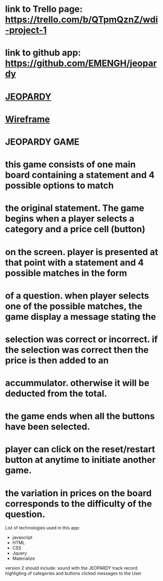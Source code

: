 

# link to Trello page: https://trello.com/b/QTpmQznZ/wdi-project-1
# link to github app: https://github.com/EMENGH/jeopardy
# [JEOPARDY](http://advocate-adrain-24703.bitballoon.com/)
# [Wireframe](http://imgur.com/a/C9J1M)

# JEOPARDY GAME

# this game consists of one main board containing a statement and 4 possible options to match
# the original statement. The game begins when a player selects a category and a price cell (button)
# on the screen. player is presented at that point with a statement and 4 possible matches in the form
# of a question. when player selects one of the possible matches, the game display a message stating the
# selection was correct or incorrect. if the selection was correct then the price is then added to an
# accummulator. otherwise it will be deducted from the total. 
# the game ends when all the buttons have been selected.
# player can click on the reset/restart button at anytime to initiate another game. 
# the variation in prices on the board corresponds to the difficulty of the question.

List of technologies used in this app:
  - javascript
  - HTML
  - CSS
  - Jquery
  - Materialize
  

version 2 should include: sound with the JEOPARDY track record.
                          highligting of categories and buttons clicked 
                          messages to the User


                         